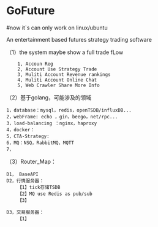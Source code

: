 # GoFuture

#now it`s can only work on linux/ubuntu

An entertainment based futures strategy trading software

（1）the system maybe show a full trade fLow

    	1, Accoun Reg
		2, Account Use Strategy Trade
		3, Muliti Account Revenue rankings
		4, Muliti Account Online Chat
		5, Web Crawler Share More Info 

（2）基于golang，可能涉及的领域

	1，database：mysql，redis，openTSDB/influxDB...
	2，webFrame: echo ，gin，beego，net/rpc...
	3，load-balancing ：nginx，haproxy
	4，docker：
	5，CTA-Strategy:
	6，MQ：NSQ，RabbitMQ，MQTT
	7，

（3）Router_Map：

	D1， BaseAPI 
	D2，行情服务器：
		【1】tick存储TSDB
		【2】MQ use Redis as pub/sub
		【3】

	D3，交易服务器：
		【1】
		